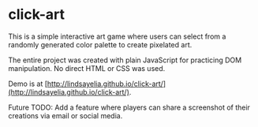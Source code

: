 # click-art

This is a simple interactive art game where users can select from a randomly generated color palette to create pixelated art.

The entire project was created with plain JavaScript for practicing DOM manipulation. No direct HTML or CSS was used.

Demo is at [http://lindsayelia.github.io/click-art/](http://lindsayelia.github.io/click-art/).

Future TODO: Add a feature where players can share a screenshot of their creations via email or social media.
